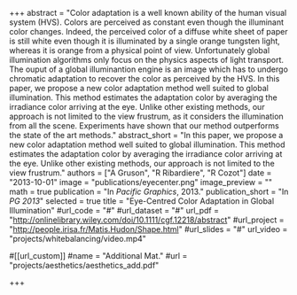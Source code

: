 +++
abstract = "Color adaptation is a well known ability of the human visual system (HVS). Colors are perceived as constant even though the illuminant color changes. Indeed, the perceived color of a diffuse white sheet of paper is still white even though it is illuminated by a single orange tungsten light, whereas it is orange from a physical point of view. Unfortunately global illumination algorithms only focus on the physics aspects of light transport. The ouput of a global illuminantion engine is an image which has to undergo chromatic adaptation to recover the color as perceived by the HVS. In this paper, we propose a new color adaptation method well suited to global illumination. This method estimates the adaptation color by averaging the irradiance color arriving at the eye. Unlike other existing methods, our approach is not limited to the view frustrum, as it considers the illumination from all the scene. Experiments have shown that our method outperforms the state of the art methods."
abstract_short = "In this paper, we propose a new color adaptation method well suited to global illumination. This method estimates the adaptation color by averaging the irradiance color arriving at the eye. Unlike other existing methods, our approach is not limited to the view frustrum."
authors = ["A Gruson", "R Ribardiere", "R Cozot"]
date = "2013-10-01"
image = "publications/eyecenter.png"
image_preview = ""
math = true
publication = "In *Pacific Graphics*, 2013."
publication_short = "In *PG 2013*"
selected = true
title = "Eye-Centred Color Adaptation in Global Illumination"
#url_code = "#"
#url_dataset = "#"
url_pdf = "http://onlinelibrary.wiley.com/doi/10.1111/cgf.12218/abstract"
#url_project = "http://people.irisa.fr/Matis.Hudon/Shape.html"
#url_slides = "#"
url_video = "projects/whitebalancing/video.mp4"

#[[url_custom]]
#name = "Additional Mat."
#url = "projects/aesthetics/aesthetics_add.pdf"

+++
